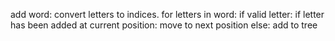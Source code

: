 add word:
convert letters to indices.
for letters in word:
    if valid letter:
        if letter has been added at current position:
            move to next position
        else:
            add to tree